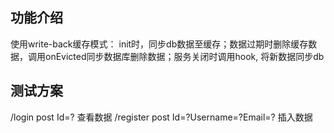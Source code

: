 ## 功能介绍

使用write-back缓存模式：
init时，同步db数据至缓存；数据过期时删除缓存数据，调用onEvicted同步数据库删除数据；服务关闭时调用hook, 将新数据同步db

## 测试方案

/login post Id=? 查看数据
/register post Id=?Username=?Email=? 插入数据